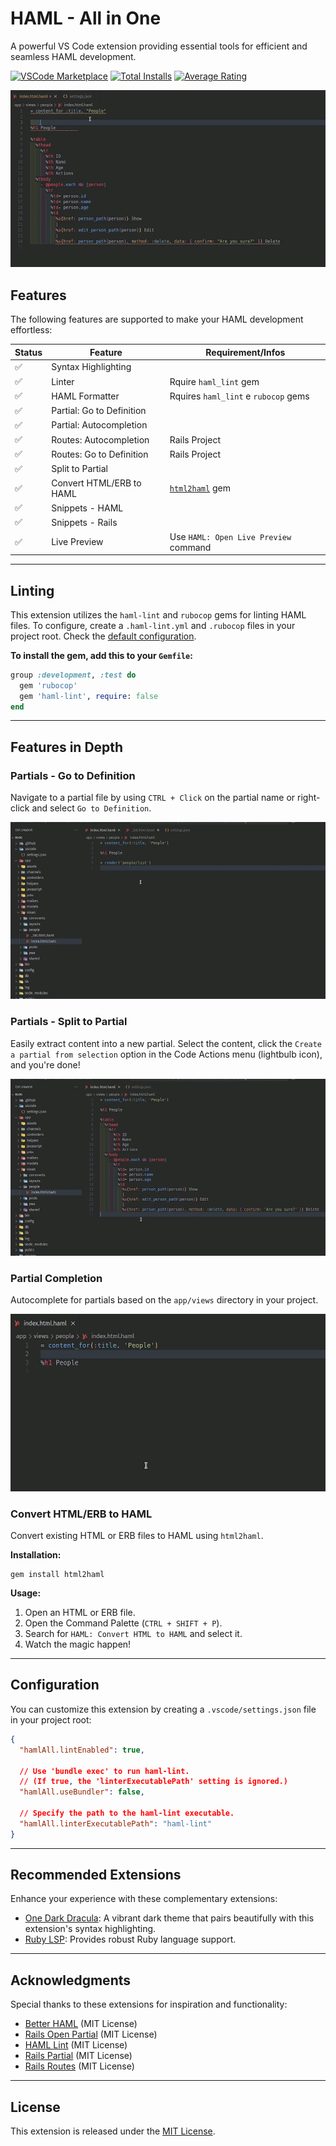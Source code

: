 # HAML - All in One

A powerful VS Code extension providing essential tools for efficient and seamless HAML development.

[![VSCode Marketplace](https://img.shields.io/vscode-marketplace/v/wilfison.haml-all.svg?style=flat-square&label=vscode%20marketplace)](https://marketplace.visualstudio.com/items?itemName=wilfison.haml-all) [![Total Installs](https://img.shields.io/vscode-marketplace/d/wilfison.haml-all.svg?style=flat-square)](https://marketplace.visualstudio.com/items?itemName=wilfison.haml-all) [![Average Rating](https://img.shields.io/vscode-marketplace/r/wilfison.haml-all.svg?style=flat-square)](https://marketplace.visualstudio.com/items?itemName=wilfison.haml-all)

![Linting Preview](https://github.com/wilfison/vscode-haml-all/raw/HEAD/images/preview/linter.gif)

## Features

The following features are supported to make your HAML development effortless:

| Status | Feature                   | Requirement/Infos                                    |
| ------ | ------------------------- | ---------------------------------------------------- |
| ✅     | Syntax Highlighting       |                                                      |
| ✅     | Linter                    | Rquire `haml_lint` gem                               |
| ✅     | HAML Formatter            | Rquires `haml_lint` e `rubocop` gems                 |
| ✅     | Partial: Go to Definition |                                                      |
| ✅     | Partial: Autocompletion   |                                                      |
| ✅     | Routes: Autocompletion    | Rails Project                                        |
| ✅     | Routes: Go to Definition  | Rails Project                                        |
| ✅     | Split to Partial          |                                                      |
| ✅     | Convert HTML/ERB to HAML  | [`html2haml`](https://github.com/haml/html2haml) gem |
| ✅     | Snippets - HAML           |                                                      |
| ✅     | Snippets - Rails          |                                                      |
| ✅     | Live Preview              | Use `HAML: Open Live Preview` command                |

---

## Linting

This extension utilizes the `haml-lint` and `rubocop` gems for linting HAML files.
To configure, create a `.haml-lint.yml` and `.rubocop` files in your project root. Check the [default configuration](https://github.com/sds/haml-lint/blob/main/config/default.yml).

**To install the gem, add this to your `Gemfile`:**

```ruby
group :development, :test do
  gem 'rubocop'
  gem 'haml-lint', require: false
end
```

---

## Features in Depth

### Partials - Go to Definition

Navigate to a partial file by using `CTRL + Click` on the partial name or right-click and select `Go to Definition`.

![Go to Definition](https://github.com/wilfison/vscode-haml-all/raw/HEAD/images/preview/go-to-definition.gif)

### Partials - Split to Partial

Easily extract content into a new partial. Select the content, click the `Create a partial from selection` option in the Code Actions menu (lightbulb icon), and you're done!

![Split to Partial](https://github.com/wilfison/vscode-haml-all/raw/HEAD/images/preview/partial-from-selection.gif)

### Partial Completion

Autocomplete for partials based on the `app/views` directory in your project.

![Partial Completion](https://github.com/wilfison/vscode-haml-all/raw/HEAD/images/preview/partial-completion.gif)

### Convert HTML/ERB to HAML

Convert existing HTML or ERB files to HAML using `html2haml`.

**Installation:**

```shell
gem install html2haml
```

**Usage:**

1. Open an HTML or ERB file.
2. Open the Command Palette (`CTRL + SHIFT + P`).
3. Search for `HAML: Convert HTML to HAML` and select it.
4. Watch the magic happen!

---

## Configuration

You can customize this extension by creating a `.vscode/settings.json` file in your project root:

```json
{
  "hamlAll.lintEnabled": true,

  // Use 'bundle exec' to run haml-lint.
  // (If true, the 'linterExecutablePath' setting is ignored.)
  "hamlAll.useBundler": false,

  // Specify the path to the haml-lint executable.
  "hamlAll.linterExecutablePath": "haml-lint"
}
```

---

## Recommended Extensions

Enhance your experience with these complementary extensions:

- [One Dark Dracula](https://marketplace.visualstudio.com/items?itemName=wilfison.one-dark-dracula): A vibrant dark theme that pairs beautifully with this extension's syntax highlighting.
- [Ruby LSP](https://marketplace.visualstudio.com/items?itemName=Shopify.ruby-lsp): Provides robust Ruby language support.

---

## Acknowledgments

Special thanks to these extensions for inspiration and functionality:

- [Better HAML](https://github.com/karuna/haml-vscode/) (MIT License)
- [Rails Open Partial](https://github.com/shanehofstetter/rails-open-partial-vscode) (MIT License)
- [HAML Lint](https://github.com/aki77/vscode-haml-lint) (MIT License)
- [Rails Partial](https://github.com/aki77/vscode-rails-partial) (MIT License)
- [Rails Routes](https://github.com/aki77/vscode-rails-routes) (MIT License)

---

## License

This extension is released under the [MIT License](./LICENSE).
